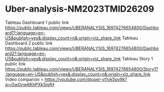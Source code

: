 # Uber-analysis-NM2023TMID26209
Tableau Dashboard 1 public link https://public.tableau.com/views/UBERANALYSIS_16974276654800/Dashboard1?:language=en-US&publish=yes&:display_count=n&:origin=viz_share_link
Tableau Dashboard 2 public link https://public.tableau.com/views/UBERANALYSIS_16974276654800/Dashboard2?:language=en-US&publish=yes&:display_count=n&:origin=viz_share_link
Tableau Story 1 public link https://public.tableau.com/views/UBERANALYSIS_16974276654800/Story1?:language=en-US&publish=yes&:display_count=n&:origin=viz_share_link
Video comparion = https://youtube.com/@user-yt1vk5qy9k?si=GwGnw6KhPXkSigfH
